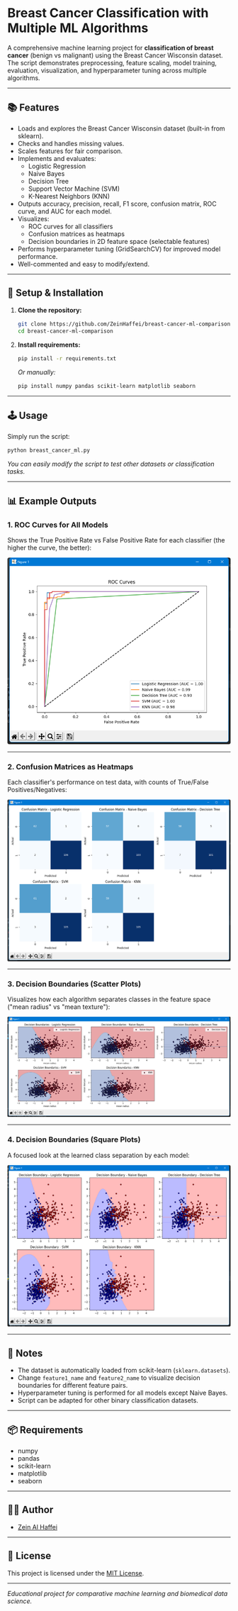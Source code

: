 # Breast Cancer Classification with Multiple ML Algorithms

A comprehensive machine learning project for **classification of breast cancer** (benign vs malignant) using the Breast Cancer Wisconsin dataset.
The script demonstrates preprocessing, feature scaling, model training, evaluation, visualization, and hyperparameter tuning across multiple algorithms.

---

## 📚 Features

- Loads and explores the Breast Cancer Wisconsin dataset (built-in from sklearn).
- Checks and handles missing values.
- Scales features for fair comparison.
- Implements and evaluates:
  - Logistic Regression
  - Naive Bayes
  - Decision Tree
  - Support Vector Machine (SVM)
  - K-Nearest Neighbors (KNN)
- Outputs accuracy, precision, recall, F1 score, confusion matrix, ROC curve, and AUC for each model.
- Visualizes:
  - ROC curves for all classifiers
  - Confusion matrices as heatmaps
  - Decision boundaries in 2D feature space (selectable features)
- Performs hyperparameter tuning (GridSearchCV) for improved model performance.
- Well-commented and easy to modify/extend.

---

## 🚀 Setup & Installation

1. **Clone the repository:**
    ```bash
    git clone https://github.com/ZeinHaffei/breast-cancer-ml-comparison.git
    cd breast-cancer-ml-comparison
    ```

2. **Install requirements:**
    ```bash
    pip install -r requirements.txt
    ```
    *Or manually:*
    ```bash
    pip install numpy pandas scikit-learn matplotlib seaborn
    ```

---

## 🕹️ Usage

Simply run the script:

```bash
python breast_cancer_ml.py
```

*You can easily modify the script to test other datasets or classification tasks.*

---

## 📊 Example Outputs

### 1. ROC Curves for All Models

Shows the True Positive Rate vs False Positive Rate for each classifier (the higher the curve, the better):

![ROC Curves](assets/1.png)

---

### 2. Confusion Matrices as Heatmaps

Each classifier's performance on test data, with counts of True/False Positives/Negatives:

![Confusion Matrices](assets/2.png)

---

### 3. Decision Boundaries (Scatter Plots)

Visualizes how each algorithm separates classes in the feature space ("mean radius" vs "mean texture"):

![Decision Boundaries Scatter](assets/3.png)

---

### 4. Decision Boundaries (Square Plots)

A focused look at the learned class separation by each model:

![Decision Boundaries Square](assets/4.png)

---

## 📝 Notes

- The dataset is automatically loaded from scikit-learn (`sklearn.datasets`).
- Change `feature1_name` and `feature2_name` to visualize decision boundaries for different feature pairs.
- Hyperparameter tuning is performed for all models except Naive Bayes.
- Script can be adapted for other binary classification datasets.

---

## 📦 Requirements

- numpy
- pandas
- scikit-learn
- matplotlib
- seaborn

---

## 🧑‍💻 Author

- [Zein Al Haffei](https://github.com/ZeinHaffei)

---

## 📄 License

This project is licensed under the [MIT License](LICENSE).

---

*Educational project for comparative machine learning and biomedical data science.*

